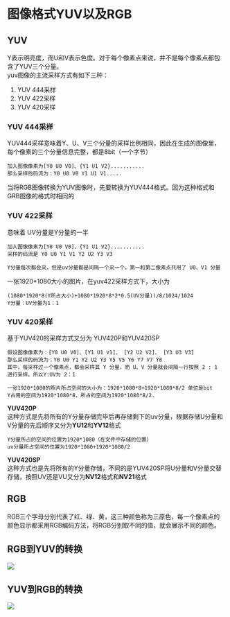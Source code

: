 # 图像格式YUV以及RGB
## **YUV**
Y表示明亮度，而U和V表示色度。对于每个像素点来说，并不是每个像素点都包含了YUV三个分量。    
yuv图像的主流采样方式有如下三种：  
1. YUV 444采样
2. YUV 422采样
3. YUV 420采样  
### YUV 444采样
YUV444采样意味着Y、U、V三个分量的采样比例相同，因此在生成的图像里，每个像素的三个分量信息完整，都是8bit（一个字节）  

```
加入图像像素为[Y0 U0 V0]、{Y1 U1 V2}...........
那么采样的码流为：Y0 U0 V0 Y1 U1 V1.....
```
当将RGB图像转换为YUV图像时，先要转换为YUV444格式。因为这种格式和GRB图像的格式时相同的
### YUV 422采样
意味着 UV分量是Y分量的一半
```
加入图像像素为[Y0 U0 V0]、{Y1 U1 V2}...........
采样的码流是 Y0 U0 Y1 V1 Y2 U2 Y3 V3

Y分量每次都会采，但是uv分量都是间隔一个采一个。第一和第二像素点共用了 U0、V1 分量
```
一张1920*1080大小的图片，在yuv422采样方式下，大小为
```
(1080*1920*8(Y所占大小)+1080*1920*8*2*0.5(UV分量))/8/1024/1024  
Y分量：UV分量为1：1
```
### YUV 420采样
基于YUV420的采样方式又分为 YUV420P和YUV420SP 
 ```
 假设图像像素为：[Y0 U0 V0]、[Y1 U1 V1]、 [Y2 U2 V2]、 [Y3 U3 V3]  
 那么采样的码流为：Y0 U0 Y1 Y2 U2 Y3 Y5 V5 Y6 Y7 V7 Y8  
 其中，每采样过一个像素点，都会采样其 Y 分量，而 U、V 分量就会间隔一行按照 2 : 1 进行采样。所以Y:UV为 2：1  

 一张1920*1080的照片所占空间的大小为：1920*1080*8+1920*1080*8/2 单位是bit
 Y占用的空间为1920*1080*8，所占的空间为1920*1080*8/2.

 ```
**YUV420P**  
这种方式是先将所有的Y分量存储完毕后再存储剩下的uv分量，根据存储U分量和V分量的先后顺序又分为**YU12**和**YV12**格式 
```
Y分量所占的空间的位置为1920*1080（在文件中存储的位置）
uv分量所占空间的位置为1920*1080+1920*1080/2
```

**YUV420SP**  
这种方式也是先将所有的Y分量存储，不同的是YUV420SP将U分量和V分量交替存储，按照UV还是VU又分为**NV12**格式和**NV21**格式

## **RGB**
RGB三个字母分别代表了红、绿、黄，这三种颜色称为三原色，每一个像素点的颜色显示都采用RGB编码方法，将RGB分别取不同的值，就会展示不同的颜色。
## RGB到YUV的转换
![](https://glumes2blog.oss-cn-shenzhen.aliyuncs.com/blog/rgba-to-yuv.webp)
## YUV到RGB的转换
![](https://glumes2blog.oss-cn-shenzhen.aliyuncs.com/blog/rgba-to-yuv-2.webp)

